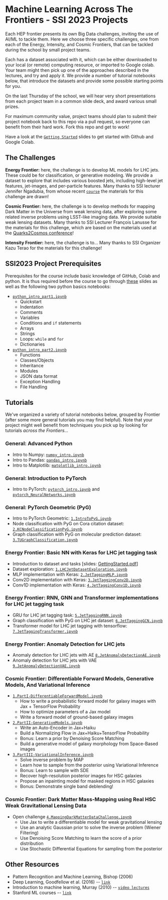 # Machine Learning Across The Frontiers - SSI 2023 Projects

Each HEP frontier presents its own Big Data challenges, inviting the use of AI/ML to tackle them.
Here we choose three specific challenges, one from each of the Energy, Intensity, and Cosmic Frontiers, that can be tackled during the school by small project teams.

Each has a dataset associated with it, which can be either downloaded to your local (or remote) computing resource, or imported to Google colab.
Your team might then pick up one of the approaches described in the lectures, and try and apply it.
We provide a number of tutorial notebooks below, that introduce the datasets and provide some possible starting points for you.

On the last Thursday of the school, we will hear very short presentations from each project team in a common slide deck, and award various small prizes.

For maximum community value, project teams should plan to submit their project notebook back to this repo via a pull request, so everyone can benefit from their hard work. Fork this repo and get to work!

Have a look at the [`Getting Started`](https://github.com/makagan/SSI_Projects/blob/main/slides/GettingStarted.pdf) slides to get started with Github and Google Colab.

## The Challenges

**Energy Frontier:** here, the challenge is to develop ML models for LHC jets.
These could be for classification, or generative modeling.
We provide a dataset to explore that includes various boosted jets, including high-level jet features, jet-images, and per-particle features.
Many thanks to SSI lecturer Jennifer Ngadubia, from whose recent [`course`](https://github.com/jngadiub/ML_course_Pavia_23/blob/main/) the materials for this challenge are drawn!

**Cosmic Frontier:** here, the challenge is to develop methods for mapping Dark Matter in the Universe from weak lensing data, after exploring some related inverse problems using LSST-like imaging data. We provide suitable weak lensing datasets.
Many thanks to SSI Lecturer François Lanusse for the materials for this challenge, which are based on the materials used at the [Quarks2Cosmos conference](https://github.com/EiffL/Quarks2CosmosDataChallenge/tree/colab)!

**Intensity Frontier:** here, the challenge is to...
Many thanks to SSI Organizer Kazu Terao for the materials for this challenge!

## SSI2023 Project Prerequisites

Prerequisites for the course include basic knowledge of GitHub, Colab and python. It is thus required before the course to go through [these](https://github.com/makagan/SSI_Projects/blob/main/slides/GettingStarted.pdf) slides as well as the following two python basics notebooks:

* [`python_intro_part1.ipynb`](https://github.com/makagan/SSI_Projects/blob/main/python_basics/python_intro_part1.ipynb)
    * Quickstart
    * Indentation
    * Comments
    * Variables
    * Conditions and `if` statements
    * Arrays
    * Strings
    * Loops: `while` and `for`
    * Dictionaries
* [`python_intro_part2.ipynb`](https://github.com/makagan/SSI_Projects/blob/main/python_basics/python_intro_part2.ipynb)
    * Functions
    * Classes/Objects
    * Inheritance
    * Modules
    * JSON data format
    * Exception Handling
    * File Handling

## Tutorials

We've organized a variety of tutorial notebooks below, grouped by Frontier (after some more general tutorials you may find helpful).
Note that your project might well benefit from techniques you pick up by looking for tutorials _across the Frontiers..._

### General: Advanced Python

* Intro to Numpy: [`numpy_intro.ipynb`](https://github.com/makagan/SSI_Projects/blob/main/python_advanced/numpy_intro.ipynb)
* Intro to Pandas: [`pandas_intro.ipynb`](https://github.com/makagan/SSI_Projects/blob/main/python_advanced/pandas_intro.ipynb)
* Intro to Matplotlib: [`matplotlib_intro.ipynb`](https://github.com/makagan/SSI_Projects/blob/main/python_advanced/matplotlib_intro.ipynb)

### General: Introduction to PyTorch

* Intro to PyTorch: [`pytorch_intro.ipynb`](https://github.com/makagan/SSI_Projects/blob/main/pytorch_basics/pytorch_intro.ipynb) and [`pytorch_NeuralNetworks.ipynb`](https://github.com/makagan/SSI_Projects/blob/main/pytorch_basics/pytorch_NeuralNetworks.ipynb)


### General: PyTorch Geometric (PyG)
* Intro to PyTorch Geometric: [`1.IntroToPyG.ipynb`](https://github.com/makagan/SSI_Projects/blob/main/pytorch_geometric_intro/1.IntroToPyG.ipynb)
* Node classification with PyG on Cora citation dataset: [`2.KCNodeClassificationPyG.ipynb`](https://github.com/makagan/SSI_Projects/blob/main/pytorch_geometric_intro/3.KCNodeClassificationPyG.ipynb)
* Graph classification with PyG on molecular prediction dataset: [`3.TUGraphClassification.ipynb`](https://github.com/makagan/SSI_Projects/blob/main/pytorch_geometric_intro/3.TUGraphClassification.ipynb)

### Energy Frontier: Basic NN with Keras for LHC jet tagging task

* Introduction to dataset and tasks [slides: [GettingStarted.pdf](https://github.com/makagan/SSI_Projects/blob/main/slides/GettingStarted.pdf)]
* Dataset exploration: [`1.LHCJetDatasetExploration.ipynb`](https://github.com/makagan/SSI_Projects/blob/main/jet_notebooks/1.LHCJetDatasetExploration.ipynb)
* MLP implementation with Keras: [`2.JetTaggingMLP.ipynb`](https://github.com/makagan/SSI_Projects/blob/main/jet_notebooks/2.JetTaggingMLP.ipynb)
* Conv2D implementation with Keras: [`3.JetTaggingConv2D.ipynb`](https://github.com/makagan/SSI_Projects/blob/main/jet_notebooks/3.JetTaggingConv2D.ipynb)
* Conv1D implementation with Keras: [`4.JetTaggingConv1D.ipynb`](https://github.com/makagan/SSI_Projects/blob/main/jet_notebooks/4.JetTaggingConv1D.ipynb)


### Energy Frontier: RNN, GNN and Transformer implementations for  LHC jet tagging task

* GRU for LHC jet tagging task: [`5.JetTaggingRNN.ipynb`](https://github.com/makagan/SSI_Projects/blob/main/neural-networks/5.JetTaggingRNN.ipynb)
* Graph classification with PyG on LHC jet dataset: [`6.JetTaggingGCN.ipynb`](https://github.com/makagan/SSI_Projects/blob/main/jet_notebooks/6.JetTaggingGCN.ipynb)
* Transformer model for LHC jet tagging with tensorflow: [`7.JetTaggingTransformer.ipynb`](https://github.com/makagan/SSI_Projects/blob/main/jet_notebooks/7.JetTaggingTransformer.ipynb)

### Energy Frontier: Anomaly Detection for LHC jets
* Anomaly detection for LHC jets with AE [`8.JetAnomalyDetectionAE.ipynb`](https://github.com/makagan/SSI_Projects/blob/main/jet_notebooks/8.JetAnomalyDetectionAE.ipynb)
* Anomaly detection for LHC jets with VAE [`9.JetAnomalyDetectionVAE.ipynb`](https://github.com/makagan/SSI_Projects/blob/main/jet_notebooks/9.JetAnomalyDetectionVAE.ipynb)

### Cosmic Frontier: Differentiable Forward Models, Generative Models, And Variational Inference
* [`1.PartI-DifferentiableForwardModel.ipynb`](https://github.com/makagan/SSI_Projects/blob/main/cf_notebooks/1.PartI-DifferentiableForwardModel.ipynb.ipynb)
    - How to write a probabilistic forward model for galaxy images with Jax + TensorFlow Probability
    - How to optimize parameters of a Jax model
    - Write a forward model of ground-based galaxy images
* [`2.PartII-GenerativeModels.ipynb`](https://github.com/makagan/SSI_Projects/blob/main/cf_notebooks/2.PartII-GenerativeModels.ipynb)
    - Write an Auto-Encoder in Jax+Haiku
    - Build a Normalizing Flow in Jax+Haiku+TensorFlow Probability
    - Bonus: Learn a prior by Denoising Score Matching
    - Build a generative model of galaxy morphology from Space-Based images
* [`3.PartIII-VariationalInference.ipynb`](https://github.com/makagan/SSI_Projects/blob/main/cf_notebooks/3.PartIII-VariationalInference.ipynb)
    - Solve inverse problem by MAP
    - Learn how to sample from the posterior using Variational Inference
    - Bonus: Learn to sample with SDE
    - Recover high-resolution posterior images for HSC galaxies
    - Propose an inpainting model for masked regions in HSC galaxies
    - Bonus: Demonstrate single band deblending!

### Cosmic Frontier: Dark Matter Mass-Mapping using Real HSC Weak Gravitational Lensing Data
* Open challenge [`4.MappingDarkMatterDataChallenge.ipynb`](https://github.com/makagan/SSI_Projects/blob/main/cf_notebooks/4.MappingDarkMatterDataChallenge.ipynb)
    - Use Jax to write a differentiable model for weak gravitational lensing
    - Use an analytic Gaussian prior to solve the inverse problem (Wiener Filtering)
    - Use Denoising Score Matching to learn the score of a prior distribution
    - Use Stochastic Differential Equations for sampling from the posterior

## Other Resources

* Pattern Recognition and Machine Learning, Bishop (2006)
* Deep Learning, Goodfellow et al. (2016) -- [`link`](https://www.deeplearningbook.org/)
* Introduction to machine learning, Murray (2010) -- [`video lectures`](http://videolectures.net/bootcamp2010_murray_iml/)
* Stanford ML courses -- [`link`](https://ai.stanford.edu/stanford-ai-courses/)
